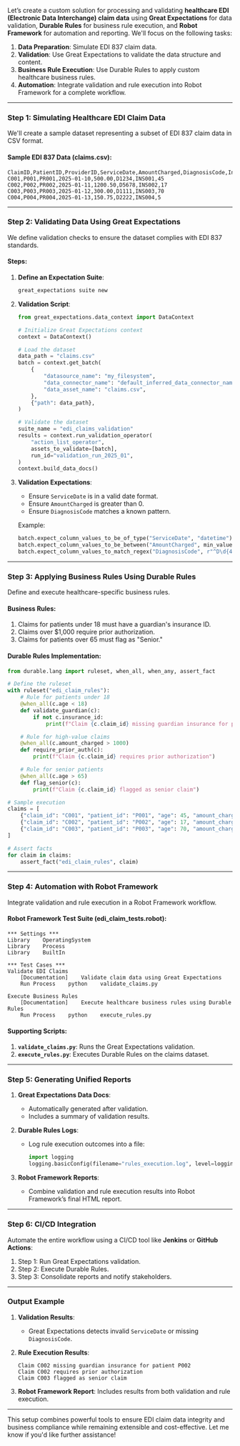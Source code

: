 Let’s create a custom solution for processing and validating **healthcare EDI (Electronic Data Interchange) claim data** using **Great Expectations** for data validation, **Durable Rules** for business rule execution, and **Robot Framework** for automation and reporting. We'll focus on the following tasks:

1. **Data Preparation**: Simulate EDI 837 claim data.
2. **Validation**: Use Great Expectations to validate the data structure and content.
3. **Business Rule Execution**: Use Durable Rules to apply custom healthcare business rules.
4. **Automation**: Integrate validation and rule execution into Robot Framework for a complete workflow.

---

### **Step 1: Simulating Healthcare EDI Claim Data**
We'll create a sample dataset representing a subset of EDI 837 claim data in CSV format.

#### Sample EDI 837 Data (claims.csv):
```csv
ClaimID,PatientID,ProviderID,ServiceDate,AmountCharged,DiagnosisCode,InsuranceID,Age
C001,P001,PR001,2025-01-10,500.00,D1234,INS001,45
C002,P002,PR002,2025-01-11,1200.50,D5678,INS002,17
C003,P003,PR003,2025-01-12,300.00,D1111,INS003,70
C004,P004,PR004,2025-01-13,150.75,D2222,INS004,5
```

---

### **Step 2: Validating Data Using Great Expectations**
We define validation checks to ensure the dataset complies with EDI 837 standards.

#### Steps:
1. **Define an Expectation Suite**:
   ```bash
   great_expectations suite new
   ```
2. **Validation Script**:
   ```python
   from great_expectations.data_context import DataContext

   # Initialize Great Expectations context
   context = DataContext()

   # Load the dataset
   data_path = "claims.csv"
   batch = context.get_batch(
       {
           "datasource_name": "my_filesystem",
           "data_connector_name": "default_inferred_data_connector_name",
           "data_asset_name": "claims.csv",
       },
       {"path": data_path},
   )

   # Validate the dataset
   suite_name = "edi_claims_validation"
   results = context.run_validation_operator(
       "action_list_operator",
       assets_to_validate=[batch],
       run_id="validation_run_2025_01",
   )
   context.build_data_docs()
   ```

3. **Validation Expectations**:
   - Ensure `ServiceDate` is in a valid date format.
   - Ensure `AmountCharged` is greater than 0.
   - Ensure `DiagnosisCode` matches a known pattern.

   Example:
   ```python
   batch.expect_column_values_to_be_of_type("ServiceDate", "datetime")
   batch.expect_column_values_to_be_between("AmountCharged", min_value=0.01, max_value=10000)
   batch.expect_column_values_to_match_regex("DiagnosisCode", r"^D\d{4}$")
   ```

---

### **Step 3: Applying Business Rules Using Durable Rules**
Define and execute healthcare-specific business rules.

#### Business Rules:
1. Claims for patients under 18 must have a guardian's insurance ID.
2. Claims over $1,000 require prior authorization.
3. Claims for patients over 65 must flag as "Senior."

#### Durable Rules Implementation:
```python
from durable.lang import ruleset, when_all, when_any, assert_fact

# Define the ruleset
with ruleset("edi_claim_rules"):
    # Rule for patients under 18
    @when_all(c.age < 18)
    def validate_guardian(c):
        if not c.insurance_id:
            print(f"Claim {c.claim_id} missing guardian insurance for patient {c.patient_id}")

    # Rule for high-value claims
    @when_all(c.amount_charged > 1000)
    def require_prior_auth(c):
        print(f"Claim {c.claim_id} requires prior authorization")

    # Rule for senior patients
    @when_all(c.age > 65)
    def flag_senior(c):
        print(f"Claim {c.claim_id} flagged as senior claim")

# Sample execution
claims = [
    {"claim_id": "C001", "patient_id": "P001", "age": 45, "amount_charged": 500, "insurance_id": "INS001"},
    {"claim_id": "C002", "patient_id": "P002", "age": 17, "amount_charged": 1200, "insurance_id": ""},
    {"claim_id": "C003", "patient_id": "P003", "age": 70, "amount_charged": 300, "insurance_id": "INS003"},
]

# Assert facts
for claim in claims:
    assert_fact("edi_claim_rules", claim)
```

---

### **Step 4: Automation with Robot Framework**
Integrate validation and rule execution in a Robot Framework workflow.

#### Robot Framework Test Suite (edi_claim_tests.robot):
```robot
*** Settings ***
Library    OperatingSystem
Library    Process
Library    BuiltIn

*** Test Cases ***
Validate EDI Claims
    [Documentation]    Validate claim data using Great Expectations
    Run Process    python    validate_claims.py

Execute Business Rules
    [Documentation]    Execute healthcare business rules using Durable Rules
    Run Process    python    execute_rules.py
```

#### Supporting Scripts:
1. **`validate_claims.py`**: Runs the Great Expectations validation.
2. **`execute_rules.py`**: Executes Durable Rules on the claims dataset.

---

### **Step 5: Generating Unified Reports**
1. **Great Expectations Data Docs**:
   - Automatically generated after validation.
   - Includes a summary of validation results.

2. **Durable Rules Logs**:
   - Log rule execution outcomes into a file:
     ```python
     import logging
     logging.basicConfig(filename="rules_execution.log", level=logging.INFO)
     ```

3. **Robot Framework Reports**:
   - Combine validation and rule execution results into Robot Framework’s final HTML report.

---

### **Step 6: CI/CD Integration**
Automate the entire workflow using a CI/CD tool like **Jenkins** or **GitHub Actions**:
1. Step 1: Run Great Expectations validation.
2. Step 2: Execute Durable Rules.
3. Step 3: Consolidate reports and notify stakeholders.

---

### **Output Example**
1. **Validation Results**:
   - Great Expectations detects invalid `ServiceDate` or missing `DiagnosisCode`.

2. **Rule Execution Results**:
   ```
   Claim C002 missing guardian insurance for patient P002
   Claim C002 requires prior authorization
   Claim C003 flagged as senior claim
   ```

3. **Robot Framework Report**:
   Includes results from both validation and rule execution.

---

This setup combines powerful tools to ensure EDI claim data integrity and business compliance while remaining extensible and cost-effective. Let me know if you'd like further assistance!
